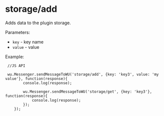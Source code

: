 storage/add
===

Adds data to the plugin storage.

Parameters:

 * `key` - key name
 * `value` - value

Example:

```
 //JS API

 wu.Messenger.sendMessageToWU('storage/add', {key: 'key3', value: 'my value'}, function(response){
        console.log(response);

        wu.Messenger.sendMessageToWU('storage/get', {key: 'key3'}, function(response){
            console.log(response);
        });
    });
```